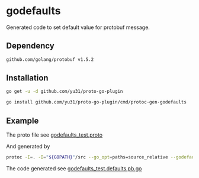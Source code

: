 # godefaults

Generated code to set default value for protobuf message.

## Dependency
```bash
github.com/golang/protobuf v1.5.2
```

## Installation
```bash
go get -u -d github.com/yu31/proto-go-plugin

go install github.com/yu31/proto-go-plugin/cmd/protoc-gen-godefaults
```

## Example

The proto file see [godefaults_test.proto](../tests/godefaultstest/godefaults_test.proto)

And generated by
```bash
protoc -I=. -I="${GOPATH}"/src --go_opt=paths=source_relative --godefaults_opt=paths=source_relative --go_out=. --godefaults_out=. ./tests/godefaultstest/godefaults_test.proto

```

The code generated see [godefaults_test.defaults.pb.go](../tests/godefaultstest/godefaults_test.defaults.pb.go)

